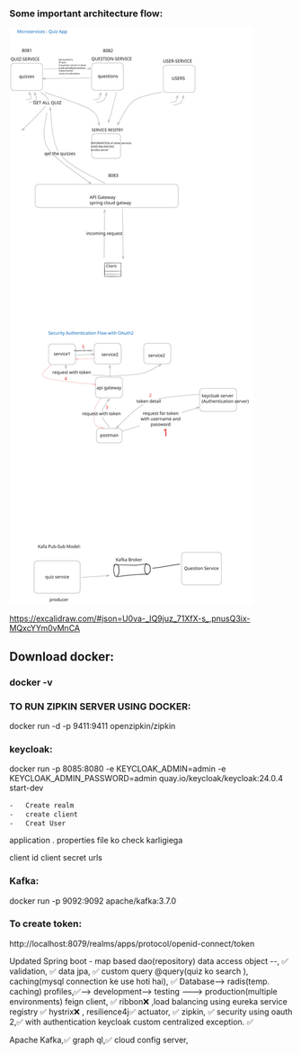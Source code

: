 ### Some important architecture flow:

![flow](./quiz%20microservices%20architecture.svg)

https://excalidraw.com/#json=U0va-_IQ9juz_71XfX-s_,pnusQ3ix-MQxcYYm0vMnCA

## Download docker:

### docker -v

### TO RUN ZIPKIN SERVER USING DOCKER:

docker run -d -p 9411:9411 openzipkin/zipkin

### keycloak:

docker run -p 8085:8080 -e KEYCLOAK_ADMIN=admin -e KEYCLOAK_ADMIN_PASSWORD=admin quay.io/keycloak/keycloak:24.0.4 start-dev

    -   Create realm
    -   create client
    -   Creat User

application . properties file ko check karligiega

client id
client secret
urls

### Kafka:

docker run -p 9092:9092 apache/kafka:3.7.0

### To create token:

http://localhost:8079/realms/apps/protocol/openid-connect/token

Updated
Spring boot -
map based dao(repository) data access object --, ✅
validation, ✅
data jpa, ✅
custom query @query(quiz ko search ), caching(mysql connection ke use hoti hai), ✅
Database--> radis(temp. caching)
profiles,✅--> development--> testing ---> production(multiple environments)
feign client, ✅
ribbon❌ ,load balancing using eureka service registry ✅
hystrix❌ , resilience4j✅
actuator, ✅
zipkin, ✅
security using oauth 2,✅ with authentication keycloak
custom centralized exception. ✅

Apache Kafka,✅
graph ql,✅
cloud config server,
